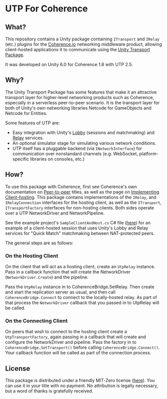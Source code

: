 
# UTP For Coherence

## What?

This repository contains a Unity package containing `ITransport` and `IRelay` (etc.) plugins for the [Coherence.io](https://coherence.io/) networking middleware product, allowing client-hosted applications it to communicate using the [Unity Transport Package](https://docs.unity3d.com/Packages/com.unity.transport@2.5/manual/index.html).

It was developed on Unity 6.0 for Coherence 1.8 with UTP 2.5.


## Why?

The Unity Transport Package has some features that make it an attractive transport layer for higher-level networking products such as Coherence, especially in a serverless peer-to-peer scenario.  It is the transport layer for both of Unity's own networking libraries Netcode for GameObjects and Netcode for Entities.

Some features of UTP are:

* Easy integration with Unity's [Lobby](https://docs.unity.com/ugs/manual/lobby/manual/unity-lobby-service) (sessions and matchmaking) and [Relay](https://docs.unity.com/ugs/en-us/manual/relay/manual/introduction) services.
* An optional simulator stage for simulating various network conditions.
* UTP itself has a pluggable backend (via `INetworkInterface`) for communication over nonstandard channels (e.g. WebSocket, platform-specific libraries on consoles, etc.)


## How?



To use this package with Coherence, first see Coherence's own documentation on [Peer-to-peer](https://docs.coherence.io/hosting/client-hosting) titles, as well as the page on [Implementing Client-hosting](https://docs.coherence.io/hosting/client-hosting/implementing-client-hosting).  This package contains implementations of the  `IRelay`, and `IRelayConnection` interfaces for the hosting client, as well as the `ITransport`, `ITransportFactory` interfaces for non-hosting clients.  Both sides operate over a UTP NetworkDriver and NetworkPipeline.

See the example project's `SampleClientAndHost.cs` C# file ([here](Assets/UtpForCoherenceSample/SampleClientAndHost.cs)) for an example of a client-hosted session that uses Unity's Lobby and Relay services for "Quick Match" matchmaking between NAT-protected peers.

The general steps are as follows:

### On the Hosting Client

On the client that will act as a hosting client, create an `UtpRelay` instance.  Pass in a callback function that will create the NetworkDriver (`NetworkDriver.Create`) and the pipeline.

Pass the `UtpRelay` instance in to CoherenceBridge.SetRelay.  Then create and start the replication server as usual, and then call `CoherenceBridge.Connect` to connect to the locally-hosted relay.  As part of that process the `NetworkDriver` callback that you passed in to UtpRelay will be called.

### On the Connecting Client

On peers that wish to connect to the hosting client create a `UtpTransportFactory`, again passing in a callback that will create and configure the NetworkDriver and pipeline.  Pass the factory in to `CoherenceBridge.SetTransport()` before calling `CoherenceBridge.Connect()`.  Your callback function will be called as part of the connection process.

## License

This package is distributed under a friendly MIT-Zero license ([here](Packages/org.peterpi.utpforcoherence/LICENSE.md)).  You can use it in your title with no payment.  No attribution is legally necessary, but a word of thanks is gratefully received.
